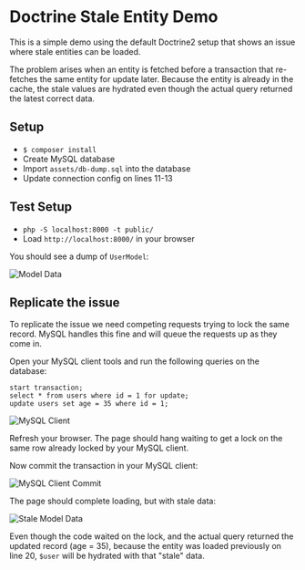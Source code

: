 Doctrine Stale Entity Demo
=

This is a simple demo using the default Doctrine2 setup that shows an issue
where stale entities can be loaded.

The problem arises when an entity is fetched before a transaction that
re-fetches the same entity for update later. Because the entity is already in
the cache, the stale values are hydrated even though the actual query returned
the latest correct data.

Setup
-

- `$ composer install`
- Create MySQL database
- Import `assets/db-dump.sql` into the database
- Update connection config on lines 11-13

Test Setup
-

 - `php -S localhost:8000 -t public/`
 - Load `http://localhost:8000/` in your browser
 
 You should see a dump of `UserModel`:
 
 ![Model Data](https://raw.github.com/shauno/doctrine-stale-demo/master/assets/user-id-1.png)
 
 Replicate the issue
 -
 
 To replicate the issue we need competing requests trying to lock the same
 record. MySQL handles this fine and will queue the requests up as they come
 in.
 
 Open your MySQL client tools and run the following queries on the database:
 
 ```mysql
 start transaction;
 select * from users where id = 1 for update;
 update users set age = 35 where id = 1;
 ```
 
 ![MySQL Client](https://raw.github.com/shauno/doctrine-stale-demo/master/assets/mysql-client.png)
 
 Refresh your browser. The page should hang waiting to get a lock on the same
 row already locked by your MySQL client.
 
 Now commit the transaction in your MySQL client:
 
 ![MySQL Client Commit](https://raw.github.com/shauno/doctrine-stale-demo/master/assets/mysql-commit.png)
 
 The page should complete loading, but with stale data:
 
 ![Stale Model Data](https://raw.github.com/shauno/doctrine-stale-demo/master/assets/user-id-1.png)

Even though the code waited on the lock, and the actual query returned the
updated record (age = 35), because the entity was loaded previously on line
 20, `$user` will be hydrated with that "stale" data.